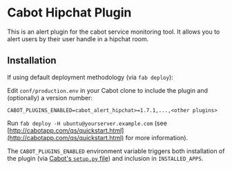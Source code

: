 Cabot Hipchat Plugin
=====

This is an alert plugin for the cabot service monitoring tool. It allows you to alert users by their user handle in a hipchat room.

## Installation

If using default deployment methodology (via `fab deploy`):

Edit `conf/production.env` in your Cabot clone to include the plugin and (optionally) a version number:

    CABOT_PLUGINS_ENABLED=cabot_alert_hipchat>=1.7.1,...,<other plugins>

Run `fab deploy -H ubuntu@yourserver.example.com` (see [http://cabotapp.com/qs/quickstart.html](http://cabotapp.com/qs/quickstart.html) for more information).

The `CABOT_PLUGINS_ENABLED` environment variable triggers both installation of the plugin (via [Cabot's `setup.py` file](https://github.com/arachnys/cabot/blob/fc33c9859a6c249f8821c88eb8506ebcad645a50/setup.py#L6)) and inclusion in `INSTALLED_APPS`.